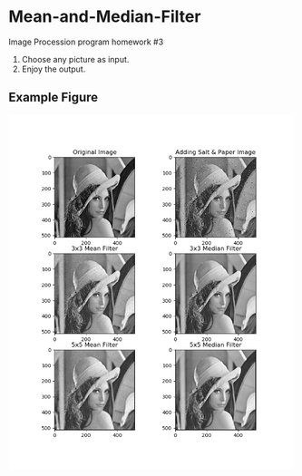 # Mean-and-Median-Filter

Image Procession program homework #3

1. Choose any picture as input.
2. Enjoy the output.

## Example Figure

![figure1](Figure_1.png "Example")